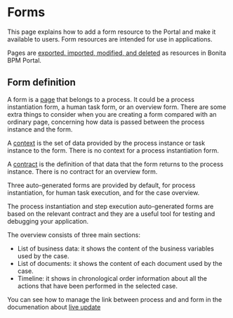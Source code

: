 # Forms

This page explains how to add a form resource to the Portal and make it available to users. Form resources are intended for use in applications.

Pages are [exported. imported, modified, and deleted](resource-management.md) as resources in Bonita BPM Portal. 

## Form definition

A form is a [page](pages.md) that belongs to a process. It could be a process instantiation form, a human task form, or an overview form. There are some extra things to consider when you are creating a form compared with an ordinary page, concerning how data is passed between the process instance and the form.

A [context](contracts-and-contexts.md) is the set of data provided by the process instance or task instance to the form. 
There is no context for a process instantiation form.

A [contract](contracts-and-contexts.md) is the definition of that data that the form returns to the process instance. There is no contract for an overview form.

Three auto-generated forms are provided by default, for process instantiation, for human task execution, and for the case overview. 

The process instantiation and step execution auto-generated forms are based on the relevant contract and they are a useful tool for testing and debugging your application. 

The overview consists of three main sections:

* List of business data: it shows the content of the business variables used by the case.
* List of documents: it shows the content of each document used by the case.
* Timeline: it shows in chronological order information about all the actions that have been performed in the selected case.

You can see how to manage the link between process and and form in the documenation about [live update](live-update.md)